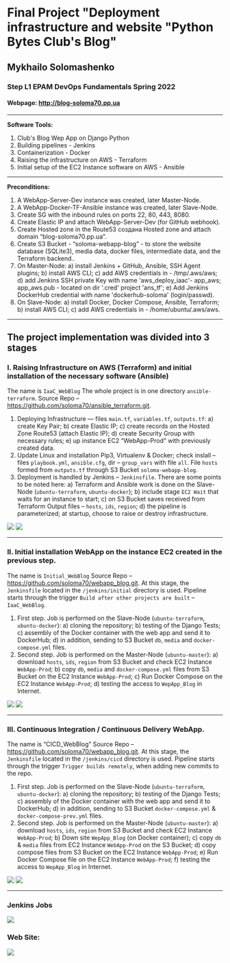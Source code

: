 # Final Project "Deployment infrastructure and website "Python Bytes Club's Blog"

## Mykhailo Solomashenko

### Step L1  EPAM DevOps Fundamentals Spring 2022
  
#### Webpage: <http://blog-soloma70.pp.ua>
  
---  
**Software Tools:**

1. Club's Blog Wep App on Django Python
2. Building pipelines - Jenkins
3. Containerization - Docker
4. Raising the infrastructure on AWS - Terraform
5. Initial setup of the EC2 Instance software on AWS - Ansible

---
**Preconditions:**

1. A WebApp-Server-Dev instance was created, later Master-Node.
2. A WebApp-Docker-TF-Ansible instance was created, later Slave-Node.
3. Create SG with the inbound rules on ports 22, 80, 443, 8080.
4. Create Elastic IP and attach  WebApp-Server-Dev (for GitHub webhook).
5. Create Hosted zone  in the Route53 создана Hosted zone and attach domain “blog-soloma70.pp.ua”.
6. Create S3 Bucket - “soloma-webapp-blog” - to store the website database (SQLite3), media data, docker files, intermediate data, and the Terraform backend..
7. On  Master-Node:
  a) install Jenkins + GitHub, Ansible, SSH Agent plugins;
  b) install AWS CLI;
  c) add AWS credentials in - /tmp/.aws/aws;
  d) add Jenkins SSH private Key with name 'aws_deploy_iaac'- app_aws; app_aws.pub - located on dir '.cred' project 'ans_tf';
  e) Add Jenkins DockerHub credential with name 'dockerhub-soloma' (login/passwd).
8. On  Slave-Node:
  a) install Docker, Docker Compose, Ansible, Terraform;
  b) install AWS CLI;
  c) add AWS credentials in - /home/ubuntu/.aws/aws.

---

## The project implementation was divided into 3 stages

### I. Raising Infrastructure on AWS (Terraform) and initial installation of the necessary software (Ansible)

The name is `IaaC_WebBlog`
The whole project is in one directory `ansible-terraform`.
Source Repo – <https://github.com/soloma70/ansible_terraform.git>.

1. Deploying Infrastructure — files `main.tf`, `variables.tf`, `outputs.tf`:
  a) create Key Pair;
  b) create Elastic IP;
  c) create records on the Hosted Zone Route53 (attach Elastic IP);
  d) create Security Group with necessary rules;
  e) up instance EC2 “WebApp-Prod” with previously created data.
2. Update Linux and installation Pip3, Virtualenv & Docker; check inslall – files `playbook.yml`, `ansible.cfg`, dir – `group_vars` with file `all`. File `hosts` formed from `outputs.tf` through S3 Bucket `soloma-webapp-blog`.
3. Deployment is handled by Jenkins – `Jenkinsfile`. There are some points to be noted here:
  a) Terraform and Ansible work is done on the Slave-Node (`ubuntu-terraform`, `ubuntu-docker`);
  b) include stage `EC2 Wait` that waits for an instance to start;
  c) on S3 Bucket saves received from Terraform Output files – `hosts`, `ids`, `region`;
  d) the pipeline is parameterized; at startup, choose to raise or destroy infrastructure.

![](./screenshots/Jenkins_01.jpg)
![](./screenshots/GitHub_01.jpg)

---

### II.  Initial installation WebApp on the instance EC2 created in the previous step. 

The name is `Initial_WebBlog`
Source Repo – <https://github.com/soloma70/webapp_blog.git>.
At this stage, the `Jenkinsfile` located in the `/jenkins/initial` directory is used.
Pipeline starts through the trigger `Build after other projects are built` – `IaaC_WebBlog`.

1. First step. Job is performed on the Slave-Node (`ubuntu-terraform`, `ubuntu-docker`):
  a) cloning the repository;
  b) testing of the Django Tests;
  c) assembly of the Docker container with the web app and send it to DockerHub;
  d) in addition, sending to S3 Bucket `db`, `media` and `docker-compose.yml` files.
2. Second step. Job is performed on the Master-Node (`ubuntu-master`):
  a) download `hosts`, `ids`, `region` from S3 Bucket and check EC2 Instance `WebApp-Prod`;
  b) copy `db`, `media` and `docker-compose.yml` files from S3 Bucket on the EC2 Instance `WebApp-Prod`;
  c) Run Docker Compose on the EC2 Instance `WebApp-Prod`;
  d) testing the access to `WepApp_Blog` in Internet.

![](./screenshots/Jenkins_02.jpg)
![](./screenshots/GitHub_02.jpg)

---

### III.  Continuous Integration / Continuous Delivery WebApp.

The name is “CICD_WebBlog”
Source Repo – <https://github.com/soloma70/webapp_blog.git>.
At this stage, the `Jenkinsfile` located in the `/jenkins/cicd` directory is used.
Pipeline starts through the trigger `Trigger builds remotely`, when adding new commits to the repo.

1. First step. Job is performed on the Slave-Node (`ubuntu-terraform`, `ubuntu-docker`):
  a) cloning the repository;
  b) testing of the Django Tests;
  c) assembly of the Docker container with the web app and send it to DockerHub;
  d) in addition, sending to S3 Bucket `docker-compose.yml` & `docker-compose-prev.yml` files.
2. Second step. Job is performed on the Master-Node (`ubuntu-master`):
  a) download `hosts`, `ids`, `region` from S3 Bucket and check EC2 Instance `WebApp-Prod`;
  b) Down site `WepApp_Blog` (on Docker container);
  c) copy `db` & `media` files from EC2 Instance `WebApp-Prod` on the S3 Bucket;
  d) copy compose files from S3 Bucket on the EC2 Instance `WebApp-Prod`;
  e) Run Docker Compose file on the EC2 Instance `WebApp-Prod`;
  f) testing the access to `WepApp_Blog` in Internet.

![](./screenshots/Jenkins_03.jpg)
![](./screenshots/DockerHub_01.jpg)

---

### Jenkins Jobs

![](./screenshots/Jenkins_04.jpg)

### Web Site:

![](./screenshots/my_web_blog_01.jpg)
